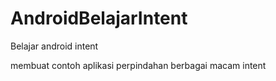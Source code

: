 # AndroidBelajarIntent
Belajar android intent

membuat contoh aplikasi perpindahan berbagai macam intent
